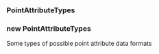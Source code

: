 <a name="PointAttributeTypes"></a>

### PointAttributeTypes

<a name="new_PointAttributeTypes_new"></a>

### new PointAttributeTypes
Some types of possible point attribute data formats


